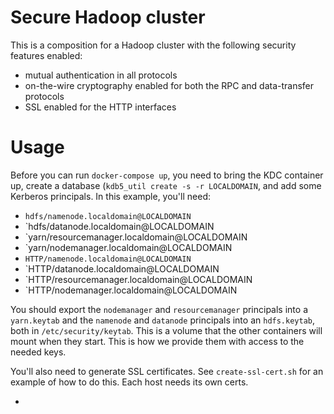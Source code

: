 # Secure Hadoop cluster

This is a composition for a Hadoop cluster with the following security features enabled:

- mutual authentication in all protocols
- on-the-wire cryptography enabled for both the RPC and data-transfer protocols
- SSL enabled for the HTTP interfaces

# Usage

Before you can run `docker-compose up`, you need to bring the KDC container up, create a database (`kdb5_util create -s -r LOCALDOMAIN`, and add some Kerberos principals. In this example, you'll need:

- `hdfs/namenode.localdomain@LOCALDOMAIN`
- `hdfs/datanode.localdomain@LOCALDOMAIN
- `yarn/resourcemanager.localdomain@LOCALDOMAIN
- `yarn/nodemanager.localdomain@LOCALDOMAIN
- `HTTP/namenode.localdomain@LOCALDOMAIN`
- `HTTP/datanode.localdomain@LOCALDOMAIN
- `HTTP/resourcemanager.localdomain@LOCALDOMAIN
- `HTTP/nodemanager.localdomain@LOCALDOMAIN

You should export the `nodemanager` and `resourcemanager` principals into a `yarn.keytab` and the `namenode` and `datanode` principals into an `hdfs.keytab`, both in `/etc/security/keytab`. This is a volume that the other containers will mount when they start. This is how we provide them with access to the needed keys.

You'll also need to generate SSL certificates. See `create-ssl-cert.sh` for an example of how to do this. Each host needs its own certs.

- 
